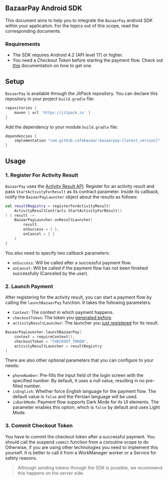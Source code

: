 ## BazaarPay Android SDK

This document aims to help you to integrate the `BazaarPay` android SDK within your application. For
the topics out of this scope, read the corresponding documents.

### Requirements

- The SDK requires Android 4.2 (API level 17) or higher.
- You need a *Checkout Token* before starting the payment flow. Check out [this]() documentation on
  how to get one.

## Setup

`BazaarPay` is available through the JitPack repository. You can declare this repository in your
project `build.gradle` file:

```groovy
repositories {
    maven { url 'https://jitpack.io' }
}
```

Add the dependency to your module `build.gradle` file:

```groovy
dependencies {
    implementation "com.github.cafebazaar:bazaarpay:[latest_version]"
}
```

## Usage

### 1. Register For Activity Result

`BazaarPay` uses
the [Activity Result API](https://developer.android.com/training/basics/intents/result). Register
for an activity result and pass `StartActivityForResult` as its contract parameter. Inside its
callback, notify the `BazaarPayLauncher` object about the results as follows:

```kotlin
val resultRegistry = registerForActivityResult(
    ActivityResultContracts.StartActivityForResult()
) { result ->
    BazaarPayLauncher.onResultLauncher(
        result,
        onSuccess = { },
        onCancel = { }
    )
}
```

You also need to specify two callback parameters:

* `onSuccess`: Will be called after a successful payment flow.
* `onCancel`: Will be called if the payment flow has not been finished successfully (Canceled by the
  user).

### 2. Launch Payment

After registering for the activity result, you can start a payment flow by calling
the `launchBazaarPay` function. It takes the following parameters:

* `Context`: The context in which payment happens.
* `checkoutToken`: The token you [generated before](#requirements).
* `activityResultLauncher`: The launcher you [just registered](#1-register-for-activity-result) for
  its result.

```kotlin
BazaarPayLauncher.launchBazaarPay(
    context = requireContext(),
    checkoutToken = "CHECKOUT_TOKEN",
    activityResultLauncher = resultRegistry
)
```

There are also other optional parameters that you can configure to your needs:

* `phoneNumber`: Pre-fills the input field of the login screen with the specified number. By
  default, it uses a null value, resulting in no pre-filled number.
* `isEnglish`: Whether force English language for the payment flow. The default value is `false` and
  the Persian language will be used.
* `isDarkMode`: Payment flow supports Dark Mode for its UI elements. The parameter enables this
  option, which is `false` by default and uses Light Mode.

### 3. Commit Checkout Token

You have to commit the checkout token after a successful payment. You should call the
suspend `commit` function from a coroutine scope to do Otherwise, if you are using other
technologies you need to implement this yourself. It is better to call it from a WorkManager worker
or a Service for safety reasons.

> Although sending tokens through the SDK is possible, we recommend this happens on the server
> side. 
